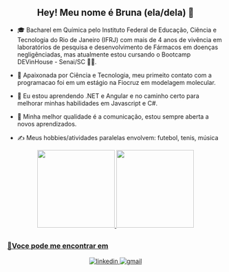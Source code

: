 ## <div align="center"> Hey! Meu nome é Bruna (ela/dela) 👋

- 🎓 Bacharel em Química pelo Instituto Federal de Educação, Ciência e Tecnologia do Rio de Janeiro (IFRJ) com mais de 4 anos de vivência em laboratórios de pesquisa e desenvolvimento de Fármacos em doenças negligênciadas, mas atualmente estou cursando o Bootcamp DEVinHouse - Senai/SC 👩‍💻.

- 🔭 Apaixonada por Ciência e Tecnologia, meu primeito contato com a programacao foi em um estágio na Fiocruz em modelagem molecular.

- 🌱 Eu estou aprendendo .NET e Angular e no caminho certo para melhorar minhas habilidades em Javascript e C#.

- 💬 Minha melhor qualidade é a comunicação, estou sempre aberta a novos aprendizados.

- ✍️ Meus hobbies/atividades paralelas envolvem: futebol, tenis, música 

<div align="center">
  <a href="https://github.com/hibrunasimoes">
  <img height="180em" src="https://github-readme-stats.vercel.app/api?username=hibrunasimoes&show_icons=true&theme=swift&include_all_commits=true&count_private=true"/>
  <img height="180em" src="https://github-readme-stats.vercel.app/api/top-langs/?username=hibrunasimoes&layout=compact&langs_count=7&theme=swift"/>
</div>

## <h3> 📩Voce pode me encontrar em </h3>
<div align="center">
<a href="https://www.linkedin.com/in/bruna-simões-98768a132/" target="_blank">
<img src=https://img.shields.io/badge/linkedin-%231E77B5.svg?&style=for-the-badge&logo=linkedin&logoColor=white alt=linkedin style="margin-bottom: 5px;" />
</a>
<a href="mailto:bruna.simoesmoita@gmail.com">
<img alt=gmail src="https://img.shields.io/badge/Gmail-D14836?style=for-the-badge&logo=gmail&logoColor=white"/>
</a>
